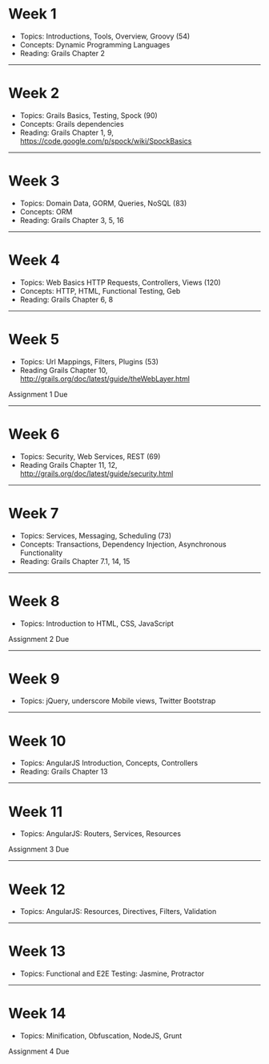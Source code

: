 # Week 1
- Topics: Introductions, Tools, Overview, Groovy (54)
- Concepts: Dynamic Programming Languages
- Reading: Grails Chapter 2

---
# Week 2
- Topics: Grails Basics, Testing, Spock (90)
- Concepts: Grails dependencies
- Reading: Grails Chapter 1, 9, https://code.google.com/p/spock/wiki/SpockBasics

---
# Week 3
- Topics: Domain Data, GORM, Queries, NoSQL (83)
- Concepts: ORM
- Reading: Grails Chapter 3, 5, 16

---
# Week 4

- Topics: Web Basics HTTP Requests, Controllers, Views (120)
- Concepts: HTTP, HTML, Functional Testing, Geb
- Reading: Grails Chapter 6, 8

---
# Week 5
- Topics: Url Mappings, Filters, Plugins (53)
- Reading Grails Chapter 10, http://grails.org/doc/latest/guide/theWebLayer.html

Assignment 1 Due

---

# Week 6
- Topics: Security, Web Services, REST (69)
- Reading Grails Chapter 11, 12, http://grails.org/doc/latest/guide/security.html

---

# Week 7

- Topics: Services, Messaging, Scheduling (73)
- Concepts: Transactions, Dependency Injection, Asynchronous Functionality
- Reading: Grails Chapter 7.1, 14, 15

---

# Week 8

- Topics: Introduction to HTML, CSS, JavaScript

Assignment 2 Due

---

# Week 9

- Topics: jQuery, underscore Mobile views, Twitter Bootstrap

---

# Week 10

- Topics: AngularJS Introduction, Concepts, Controllers
- Reading: Grails Chapter 13

---

# Week 11

- Topics: AngularJS: Routers, Services, Resources

Assignment 3 Due

---

# Week 12

- Topics: AngularJS: Resources, Directives, Filters, Validation

---

# Week 13

- Topics: Functional and E2E Testing: Jasmine, Protractor

---

# Week 14

- Topics: Minification, Obfuscation, NodeJS, Grunt

Assignment 4 Due
